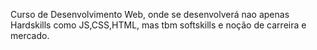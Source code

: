 Curso de Desenvolvimento Web, onde se desenvolverá nao apenas Hardskills como JS,CSS,HTML, mas tbm softskills e noção de carreira e mercado.

